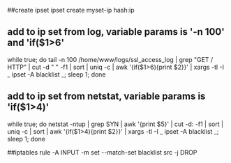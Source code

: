 ##create ipset
ipset create myset-ip hash:ip

## add to ip set from log, variable params is '-n 100' and 'if($1>6'
while true; do tail -n 100 /home/www/logs/ssl_access_log | grep "GET / HTTP" | cut -d " " -f1 | sort | uniq -c | awk '{if($1>6){print $2}}' | xargs -tl -I _ ipset -A blacklist _; sleep 1; done
## add to ip set from netstat, variable params is 'if($1>4)' 
while true; do netstat -ntup | grep SYN | awk '{print $5}' | cut -d: -f1 | sort | uniq -c | sort | awk '{if($1>4){print $2}}' | xargs -tl -I _ ipset -A blacklist _; sleep 1; done

##iptables rule
-A INPUT -m set --match-set blacklist src -j DROP
